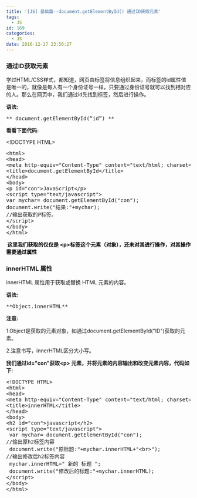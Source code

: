 ```yaml
---
title: '[JS] 基础篇--document.getElementById() 通过ID获取元素'
tags:
  - JS
id: 169
categories:
  - JS
date: 2016-12-27 23:56:27
---
```


### 通过ID获取元素

<div id="J_CodeDescr" class="code-description">
<div class="code-desc co">

学过HTML/CSS样式，都知道，网页由标签将信息组织起来，而标签的id属性值是唯一的，就像是每人有一个身份证号一样，只要通过身份证号就可以找到相对应的人。那么在网页中，我们通过id先找到标签，然后进行操作。

**语法:**
<pre class="code">** document.getElementById(“id”) **</pre>

**看看下面代码:**

&lt;!DOCTYPE HTML&gt;

<pre class="code">&lt;html&gt;
&lt;head&gt;
&lt;meta http-equiv="Content-Type" content="text/html; charset=utf-8" /&gt;
&lt;title&gt;document.getElementById&lt;/title&gt;
&lt;/head&gt;
&lt;body&gt;
&lt;p id="con"&gt;JavaScript&lt;/p&gt;
&lt;script type="text/javascript"&gt;
var mychar= document.getElementById("con");
document.write("结果:"+mychar);
//输出获取的P标签。
&lt;/script&gt;
&lt;/body&gt;
&lt;/html&gt;</pre>
**<span style="color: #000000;"> 这里我们获取的仅仅是 &lt;p&gt;标签这个元素（对象），还未对其进行操作，对其操作需要通过属性</span>**

### innerHTML 属性

innerHTML 属性用于获取或替换 HTML 元素的内容。

**语法:**

<div>
<pre class="code">**Object.innerHTML**</pre>
</div>

**注意:**

1.Object是获取的元素对象，如通过document.getElementById("ID")获取的元素。

2.注意书写，innerHTML区分大小写。

**我们通过id="con"获取&lt;p&gt; 元素，并将元素的内容输出和改变元素内容，代码如下:**

<pre>&lt;!DOCTYPE HTML&gt;
&lt;html&gt;
&lt;head&gt;
&lt;meta http-equiv="Content-Type" content="text/html; charset=utf-8" /&gt;
&lt;title&gt;innerHTML&lt;/title&gt;
&lt;/head&gt;
&lt;body&gt;
&lt;h2 id="con"&gt;javascript&lt;/h2&gt;
&lt;script type="text/javascript"&gt;
 var mychar= document.getElementById("con"); 
//输出原h2标签内容
 document.write("原标题:"+mychar.innerHTML+"&lt;br&gt;"); 
//输出修改后h2标签内容
 mychar.innerHTML=" 新的 标题 ";
 document.write("修改后的标题:"+mychar.innerHTML); 
&lt;/script&gt;
&lt;/body&gt;
&lt;/html&gt;</pre>
&nbsp;

</div>
</div>